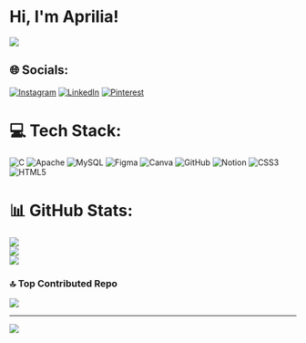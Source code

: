 # Hi, I'm Aprilia!


![](https://quotes-github-readme.vercel.app/api?type=horizontal&theme=gruvbox)

## 🌐 Socials:
[![Instagram](https://img.shields.io/badge/Instagram-%23E4405F.svg?logo=Instagram&logoColor=white)](https://instagram.com/apriliamnc) [![LinkedIn](https://img.shields.io/badge/LinkedIn-%230077B5.svg?logo=linkedin&logoColor=white)](https://linkedin.com/in/aprilia_mo) [![Pinterest](https://img.shields.io/badge/Pinterest-%23E60023.svg?logo=Pinterest&logoColor=white)](https://pinterest.com/Jandabolong_) 

# 💻 Tech Stack:
![C](https://img.shields.io/badge/c-%2300599C.svg?style=flat&logo=c&logoColor=white) ![Apache](https://img.shields.io/badge/apache-%23D42029.svg?style=flat&logo=apache&logoColor=white) ![MySQL](https://img.shields.io/badge/mysql-4479A1.svg?style=flat&logo=mysql&logoColor=white) ![Figma](https://img.shields.io/badge/figma-%23F24E1E.svg?style=flat&logo=figma&logoColor=white) ![Canva](https://img.shields.io/badge/Canva-%2300C4CC.svg?style=flat&logo=Canva&logoColor=white) ![GitHub](https://img.shields.io/badge/github-%23121011.svg?style=flat&logo=github&logoColor=white) ![Notion](https://img.shields.io/badge/Notion-%23000000.svg?style=flat&logo=notion&logoColor=white) ![CSS3](https://img.shields.io/badge/css3-%231572B6.svg?style=flat&logo=css3&logoColor=white) ![HTML5](https://img.shields.io/badge/html5-%23E34F26.svg?style=flat&logo=html5&logoColor=white)
# 📊 GitHub Stats:
![](https://github-readme-stats.vercel.app/api?username=apriliamonica&theme=rose&hide_border=false&include_all_commits=false&count_private=false)<br/>
![](https://github-readme-streak-stats.herokuapp.com/?user=apriliamonica&theme=rose&hide_border=false)<br/>
![](https://github-readme-stats.vercel.app/api/top-langs/?username=apriliamonica&theme=rose&hide_border=false&include_all_commits=false&count_private=false&layout=compact)

### 🔝 Top Contributed Repo
![](https://github-contributor-stats.vercel.app/api?username=apriliamonica&limit=5&theme=rose&combine_all_yearly_contributions=true)

---
[![](https://visitcount.itsvg.in/api?id=apriliamonica&icon=7&color=10)](https://visitcount.itsvg.in)

<!-- Proudly created with GPRM ( https://gprm.itsvg.in ) -->
